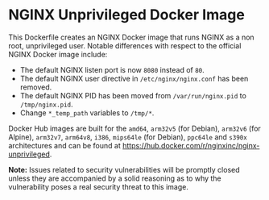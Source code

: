 # NGINX Unprivileged Docker Image

This Dockerfile creates an NGINX Docker image that runs NGINX as a non root, unprivileged user. Notable differences with respect to the official NGINX Docker image include:

* The default NGINX listen port is now `8080` instead of `80`.
* The default NGINX user directive in `/etc/nginx/nginx.conf` has been removed.
* The default NGINX PID has been moved from `/var/run/nginx.pid` to `/tmp/nginx.pid`.
* Change `*_temp_path` variables to `/tmp/*`.

Docker Hub images are built for the `amd64`, `arm32v5` (for Debian), `arm32v6` (for Alpine), `arm32v7`, `arm64v8`, `i386`, `mips64le` (for Debian), `ppc64le` and `s390x` architectures and can be found at <https://hub.docker.com/r/nginxinc/nginx-unprivileged>.

**Note:** Issues related to security vulnerabilities will be promptly closed unless they are accompanied by a solid reasoning as to why the vulnerability poses a real security threat to this image.
